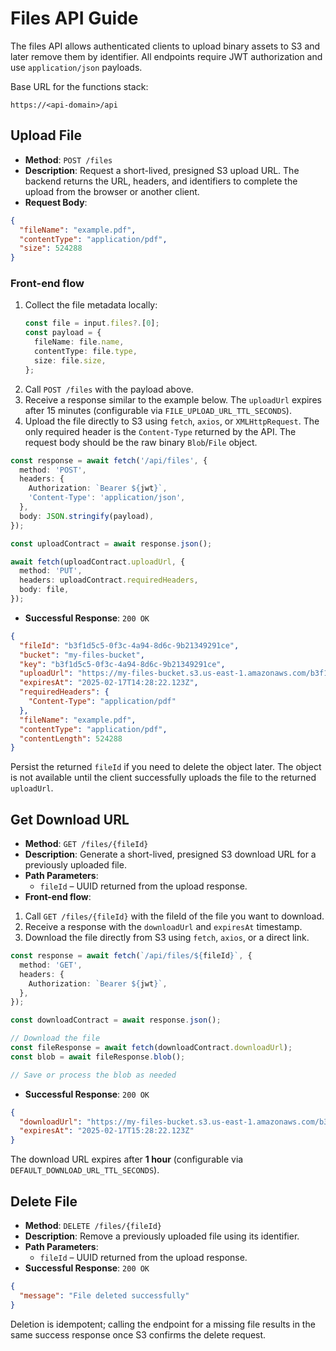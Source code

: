 # Files API Guide

The files API allows authenticated clients to upload binary assets to S3 and
later remove them by identifier. All endpoints require JWT authorization and use
`application/json` payloads.

Base URL for the functions stack:

```
https://<api-domain>/api
```

## Upload File

- **Method**: `POST /files`
- **Description**: Request a short-lived, presigned S3 upload URL. The backend
  returns the URL, headers, and identifiers to complete the upload from the
  browser or another client.
- **Request Body**:

```json
{
  "fileName": "example.pdf",
  "contentType": "application/pdf",
  "size": 524288
}
```

### Front-end flow

1. Collect the file metadata locally:
   ```ts
   const file = input.files?.[0];
   const payload = {
     fileName: file.name,
     contentType: file.type,
     size: file.size,
   };
   ```
2. Call `POST /files` with the payload above.
3. Receive a response similar to the example below. The `uploadUrl` expires
   after 15 minutes (configurable via `FILE_UPLOAD_URL_TTL_SECONDS`).
4. Upload the file directly to S3 using `fetch`, `axios`, or `XMLHttpRequest`.
   The only required header is the `Content-Type` returned by the API. The
   request body should be the raw binary `Blob`/`File` object.

```ts
const response = await fetch('/api/files', {
  method: 'POST',
  headers: {
    Authorization: `Bearer ${jwt}`,
    'Content-Type': 'application/json',
  },
  body: JSON.stringify(payload),
});

const uploadContract = await response.json();

await fetch(uploadContract.uploadUrl, {
  method: 'PUT',
  headers: uploadContract.requiredHeaders,
  body: file,
});
```

- **Successful Response**: `200 OK`

```json
{
  "fileId": "b3f1d5c5-0f3c-4a94-8d6c-9b21349291ce",
  "bucket": "my-files-bucket",
  "key": "b3f1d5c5-0f3c-4a94-8d6c-9b21349291ce",
  "uploadUrl": "https://my-files-bucket.s3.us-east-1.amazonaws.com/b3f1d5c5-0f3c-4a94-8d6c-9b21349291ce?X-Amz-Algorithm=AWS4-HMAC-SHA256...",
  "expiresAt": "2025-02-17T14:28:22.123Z",
  "requiredHeaders": {
    "Content-Type": "application/pdf"
  },
  "fileName": "example.pdf",
  "contentType": "application/pdf",
  "contentLength": 524288
}
```

Persist the returned `fileId` if you need to delete the object later. The
object is not available until the client successfully uploads the file to the
returned `uploadUrl`.

## Get Download URL

- **Method**: `GET /files/{fileId}`
- **Description**: Generate a short-lived, presigned S3 download URL for a previously uploaded file.
- **Path Parameters**:
  - `fileId` – UUID returned from the upload response.
- **Front-end flow**:

1. Call `GET /files/{fileId}` with the fileId of the file you want to download.
2. Receive a response with the `downloadUrl` and `expiresAt` timestamp.
3. Download the file directly from S3 using `fetch`, `axios`, or a direct link.

```ts
const response = await fetch(`/api/files/${fileId}`, {
  method: 'GET',
  headers: {
    Authorization: `Bearer ${jwt}`,
  },
});

const downloadContract = await response.json();

// Download the file
const fileResponse = await fetch(downloadContract.downloadUrl);
const blob = await fileResponse.blob();

// Save or process the blob as needed
```

- **Successful Response**: `200 OK`

```json
{
  "downloadUrl": "https://my-files-bucket.s3.us-east-1.amazonaws.com/b3f1d5c5-0f3c-4a94-8d6c-9b21349291ce?X-Amz-Algorithm=AWS4-HMAC-SHA256...",
  "expiresAt": "2025-02-17T15:28:22.123Z"
}
```

The download URL expires after **1 hour** (configurable via `DEFAULT_DOWNLOAD_URL_TTL_SECONDS`).

## Delete File

- **Method**: `DELETE /files/{fileId}`
- **Description**: Remove a previously uploaded file using its identifier.
- **Path Parameters**:
  - `fileId` – UUID returned from the upload response.
- **Successful Response**: `200 OK`

```json
{
  "message": "File deleted successfully"
}
```

Deletion is idempotent; calling the endpoint for a missing file results in the
same success response once S3 confirms the delete request.
